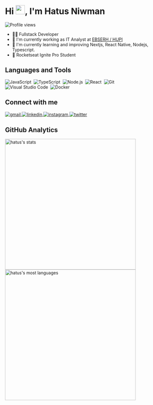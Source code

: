 <h1 align="left">Hi <img src="https://raw.githubusercontent.com/kaueMarques/kaueMarques/master/hi.gif" width="30px">, I'm Hatus Niwman</h1>
<p align="left"> <img src="https://komarev.com/ghpvc/?username=hatus&color=brightgreen&style=plastic" alt="Profile views" /> </p>

- 👨‍💻 Fullstack Developer
- 🔭 I'm currently working as IT Analyst at [EBSERH / HUPI](https://www.gov.br/ebserh/pt-br/hospitais-universitarios/regiao-nordeste/hu-ufpi)
- 📕 I'm currently learning and improving Nextjs, React Native, Nodejs, Typescript.
- 🚀 Rocketseat Ignite Pro Student

## Languages and Tools

![JavaScript](https://img.shields.io/badge/-JavaScript-05122A?style=plastic&logo=javascript)&nbsp;
![TypeScript](https://img.shields.io/badge/-TypeScript-05122A?style=plastic&logo=typescript)&nbsp;
![Node.js](https://img.shields.io/badge/-Node.js-05122A?style=plastic&logo=node.js)&nbsp;
![React](https://img.shields.io/badge/-React-05122A?style=plastic&logo=react)&nbsp;
![Git](https://img.shields.io/badge/-Git-05122A?style=plastic&logo=git)&nbsp;
![Visual Studio Code](https://img.shields.io/badge/-Visual%20Studio%20Code-05122A?style=plastic&logo=visual-studio-code&logoColor=007ACC)&nbsp;
![Docker](https://img.shields.io/badge/-Docker-05122A?style=plastic&logo=docker)&nbsp;

## Connect with me
<a href = "mailto:hatusn@gmail.com">
  <img align="center" src="https://img.shields.io/badge/-Gmail-05122A?style=plastic&logo=gmail" alt="gmail">
</a>
<a href="https://linkedin.com/in/hatus" target="_blank">
  <img align="center" src="https://img.shields.io/badge/-hatus-05122A?style=plastic&logo=linkedin&logoColor=0072B1" alt="linkedin"/>
</a>
<a href="https://instagram.com/hatus" target="_blank">
 <img align="center" src="https://img.shields.io/badge/-hatus-05122A?style=plastic&logo=instagram" alt="instagram"/>
</a>
<a href="https://twitter.com/hatus" target="_blank">
  <img align="center" src="https://img.shields.io/badge/-hatus-05122A?style=plastic&logo=twitter" alt="twitter"/>  
</a>

## GitHub Analytics

<p align="left">
<img width="430em" src="https://github-readme-stats.vercel.app/api?username=hatus&show_icons=true&theme=merko" alt="hatus's stats"/>
<img width="430em" src="https://github-readme-stats.vercel.app/api/top-langs/?username=hatus&layout=compact&theme=merko" alt="hatus's most languages"/>
</p>
